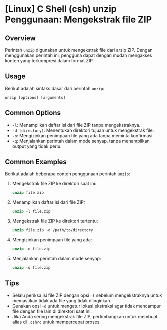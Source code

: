 # [Linux] C Shell (csh) unzip Penggunaan: Mengekstrak file ZIP

## Overview
Perintah `unzip` digunakan untuk mengekstrak file dari arsip ZIP. Dengan menggunakan perintah ini, pengguna dapat dengan mudah mengakses konten yang terkompresi dalam format ZIP.

## Usage
Berikut adalah sintaks dasar dari perintah `unzip`:

```
unzip [options] [arguments]
```

## Common Options
- `-l`: Menampilkan daftar isi dari file ZIP tanpa mengekstraknya.
- `-d [directory]`: Menentukan direktori tujuan untuk mengekstrak file.
- `-o`: Mengizinkan penimpaan file yang ada tanpa meminta konfirmasi.
- `-q`: Menjalankan perintah dalam mode senyap, tanpa menampilkan output yang tidak perlu.

## Common Examples
Berikut adalah beberapa contoh penggunaan perintah `unzip`:

1. Mengekstrak file ZIP ke direktori saat ini:
   ```csh
   unzip file.zip
   ```

2. Menampilkan daftar isi dari file ZIP:
   ```csh
   unzip -l file.zip
   ```

3. Mengekstrak file ZIP ke direktori tertentu:
   ```csh
   unzip file.zip -d /path/to/directory
   ```

4. Mengizinkan penimpaan file yang ada:
   ```csh
   unzip -o file.zip
   ```

5. Menjalankan perintah dalam mode senyap:
   ```csh
   unzip -q file.zip
   ```

## Tips
- Selalu periksa isi file ZIP dengan opsi `-l` sebelum mengekstraknya untuk memastikan tidak ada file yang tidak diinginkan.
- Gunakan opsi `-d` untuk mengatur lokasi ekstraksi agar tidak mencampur file dengan file lain di direktori saat ini.
- Jika Anda sering mengekstrak file ZIP, pertimbangkan untuk membuat alias di `.cshrc` untuk mempercepat proses.
